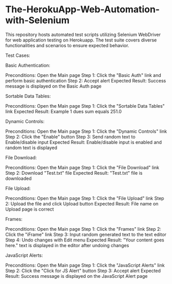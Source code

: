 # The-HerokuApp-Web-Automation-with-Selenium
This repository hosts automated test scripts utilizing Selenium WebDriver for web application testing on Herokuapp. The test suite covers diverse functionalities and scenarios to ensure expected behavior.

Test Cases:

Basic Authentication:

Preconditions: Open the Main page
Step 1: Click the "Basic Auth" link and perform basic authentication
Step 2: Accept alert
Expected Result: Success message is displayed on the
Basic Auth page


Sortable Data Tables:

Preconditions: Open the Main page
Step 1: Click the "Sortable Data Tables" link
Expected Result: Example 1 dues sum equals 251.0


Dynamic Controls:

Preconditions: Open the Main page
Step 1: Click the "Dynamic Controls" link
Step 2: Click the "Enable" button
Step 3: Send random text to Enable/disable input
Expected Result: Enable/disable input is enabled and random text is displayed


File Download:

Preconditions: Open the Main page
Step 1: Click the "File Download" link
Step 2: Download "Test.txt" file
Expected Result: "Test.txt" file is downloaded


File Upload:

Preconditions: Open the Main page
Step 1: Click the "File Upload" link
Step 2: Upload the file and click Upload button
Expected Result: File name on Upload page is correct


Frames:

Preconditions: Open the Main page
Step 1: Click the "Frames" link
Step 2: Click the "iFrame" link
Step 3: Input random generated text to the text editor
Step 4: Undo changes with Edit menu
Expected Result: "Your content goes here." text is displayed in the editor after undoing changes


JavaScript Alerts:

Preconditions: Open the Main page
Step 1: Click the "JavaScript Alerts" link
Step 2: Click the "Click for JS Alert" button
Step 3: Accept alert
Expected Result: Success message is displayed on the JavaScript Alert page
